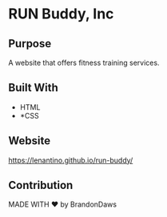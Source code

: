 # RUN Buddy, Inc

## Purpose
A website that offers fitness training services.

## Built With 
* HTML
* *CSS

## Website
https://lenantino.github.io/run-buddy/

## Contribution 
MADE WITH ❤️ by BrandonDaws
